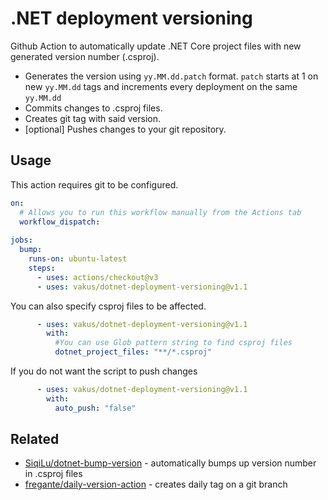 # .NET deployment versioning

Github Action to automatically update .NET Core project files with new generated version number (.csproj).
- Generates the version using `yy.MM.dd.patch` format. `patch` starts at 1 on new `yy.MM.dd` tags and increments every deployment on the same `yy.MM.dd`
- Commits changes to .csproj files.
- Creates git tag with said version.
- [optional] Pushes changes to your git repository.

## Usage

This action requires git to be configured.
```yml
on:
  # Allows you to run this workflow manually from the Actions tab
  workflow_dispatch:
  
jobs:
  bump:
    runs-on: ubuntu-latest
    steps:
      - uses: actions/checkout@v3
      - uses: vakus/dotnet-deployment-versioning@v1.1
```

You can also specify csproj files to be affected.
```yml
      - uses: vakus/dotnet-deployment-versioning@v1.1
        with:
          #You can use Glob pattern string to find csproj files
          dotnet_project_files: "**/*.csproj"
```

If you do not want the script to push changes
```yml
      - uses: vakus/dotnet-deployment-versioning@v1.1
        with:
          auto_push: "false"
```

## Related

- [SiqiLu/dotnet-bump-version](https://github.com/SiqiLu/dotnet-bump-version) - automatically bumps up version number in .csproj files
- [fregante/daily-version-action](https://github.com/fregante/daily-version-action) - creates daily tag on a git branch

